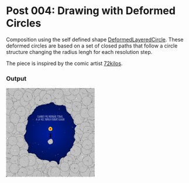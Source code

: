 # Post 004: Drawing with Deformed Circles

Composition using the self defined shape [DeformedLayeredCircle](../libs/README.md#shapes). These deformed circles are based on a set of closed paths that follow a circle structure changing the radius lengh for each resolution step.

The piece is inspired by the comic artist [72kilos](http://www.72kilos.com/).

### Output
<img src="doc/output.png" width="48%">
